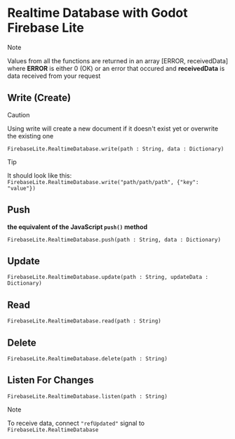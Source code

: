 # Realtime Database with Godot Firebase Lite

> [!NOTE]
> Values from all the functions are returned in an array [ERROR, receivedData] where **ERROR** is either 0 (OK) or an error that occured and **receivedData** is data received from your request

## Write (Create)
> [!CAUTION]
> Using write will create a new document if it doesn't exist yet or overwrite the existing one
```GDScript
FirebaseLite.RealtimeDatabase.write(path : String, data : Dictionary)
```
> [!TIP]
> It should look like this: ```FirebaseLite.RealtimeDatabase.write("path/path/path", {"key": "value"})```

## Push
**the equivalent of the JavaScript ```push()``` method**
```GDScript
FirebaseLite.RealtimeDatabase.push(path : String, data : Dictionary)
```

## Update
```GDScript
FirebaseLite.RealtimeDatabase.update(path : String, updateData : Dictionary)
```

## Read
```GDScript
FirebaseLite.RealtimeDatabase.read(path : String)
```

## Delete
```GDScript
FirebaseLite.RealtimeDatabase.delete(path : String)
```

## Listen For Changes
```GDScript
FirebaseLite.RealtimeDatabase.listen(path : String)
```
> [!NOTE]
> To receive data, connect ```"refUpdated"``` signal to ```FirebaseLite.RealtimeDatabase```
